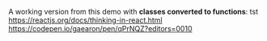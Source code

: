 A working version from this demo with **classes converted to functions**:
tst
https://reactjs.org/docs/thinking-in-react.html
https://codepen.io/gaearon/pen/qPrNQZ?editors=0010
